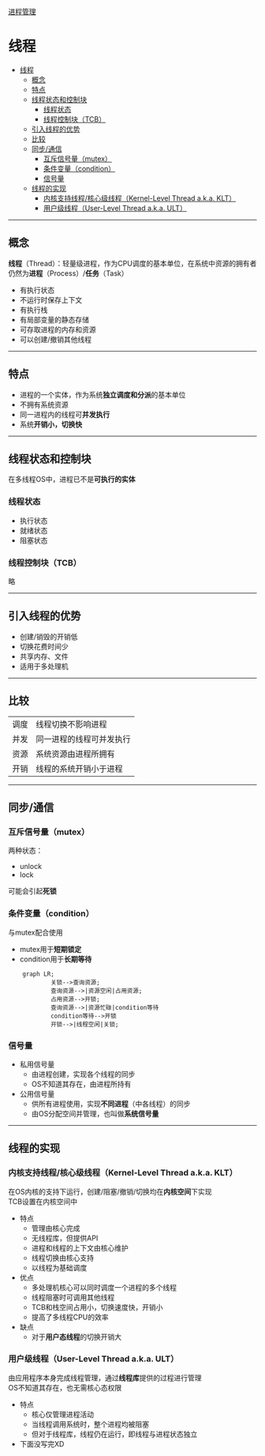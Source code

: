 [进程管理](../操作系统原理.md)
# 线程
<!-- TOC -->

- [线程](#线程)
  - [概念](#概念)
  - [特点](#特点)
  - [线程状态和控制块](#线程状态和控制块)
    - [线程状态](#线程状态)
    - [线程控制块（TCB）](#线程控制块tcb)
  - [引入线程的优势](#引入线程的优势)
  - [比较](#比较)
  - [同步/通信](#同步通信)
    - [互斥信号量（mutex）](#互斥信号量mutex)
    - [条件变量（condition）](#条件变量condition)
    - [信号量](#信号量)
  - [线程的实现](#线程的实现)
    - [内核支持线程/核心级线程（Kernel-Level Thread a.k.a. KLT）](#内核支持线程核心级线程kernel-level-thread-aka-klt)
    - [用户级线程（User-Level Thread a.k.a. ULT）](#用户级线程user-level-thread-aka-ult)

<!-- /TOC -->
---
## 概念
**线程**（Thread）：轻量级进程，作为CPU调度的基本单位，在系统中资源的拥有者仍然为**进程**（Process）/**任务**（Task）
* 有执行状态
* 不运行时保存上下文
* 有执行栈
* 有局部变量的静态存储
* 可存取进程的内存和资源
* 可以创建/撤销其他线程

---
## 特点
* 进程的一个实体，作为系统**独立调度和分派**的基本单位
* 不拥有系统资源
* 同一进程内的线程可**并发执行**
* 系统**开销小，切换快**

---
## 线程状态和控制块
在多线程OS中，进程已不是**可执行的实体**
### 线程状态
* 执行状态
* 就绪状态
* 阻塞状态

### 线程控制块（TCB）
略

---
## 引入线程的优势
* 创建/销毁的开销低
* 切换花费时间少
* 共享内存、文件
* 适用于多处理机

---
## 比较
|||
|----|----|
|调度|线程切换不影响进程|
|并发|同一进程的线程可并发执行|
|资源|系统资源由进程所拥有|
|开销|线程的系统开销小于进程|

---
## 同步/通信
### 互斥信号量（mutex）
两种状态：
* unlock
* lock
  
可能会引起**死锁**

### 条件变量（condition）
与mutex配合使用
* mutex用于**短期锁定**
* condition用于**长期等待**

```mermaid
    graph LR;
            关锁-->查询资源;
            查询资源-->|资源空闲|占用资源;
            占用资源-->开锁;
            查询资源-->|资源忙碌|condition等待
            condition等待-->开锁
            开锁-->|线程空闲|关锁;    
```

### 信号量
* 私用信号量
  * 由进程创建，实现各个线程的同步
  * OS不知道其存在，由进程所持有
* 公用信号量
  * 供所有进程使用，实现**不同进程**（中各线程）的同步
  * 由OS分配空间并管理，也叫做**系统信号量**

---
## 线程的实现
### 内核支持线程/核心级线程（Kernel-Level Thread a.k.a. KLT）
在OS内核的支持下运行，创建/阻塞/撤销/切换均在**内核空间**下实现  
TCB设置在内核空间中
* 特点
  * 管理由核心完成
  * 无线程库，但提供API
  * 进程和线程的上下文由核心维护
  * 线程切换由核心支持
  * 以线程为基础调度
* 优点
  * 多处理机核心可以同时调度一个进程的多个线程
  * 线程阻塞时可调用其他线程
  * TCB和栈空间占用小，切换速度快，开销小
  * 提高了多线程CPU的效率
* 缺点
  * 对于**用户态线程**的切换开销大

### 用户级线程（User-Level Thread a.k.a. ULT）
 由应用程序本身完成线程管理，通过**线程库**提供的过程进行管理  
 OS不知道其存在，也无需核心态权限
 * 特点
   * 核心仅管理进程活动
   * 当线程调用系统时，整个进程均被阻塞
   * 但对于线程库，线程仍在运行，即线程与进程状态独立
 * 下面没写完XD